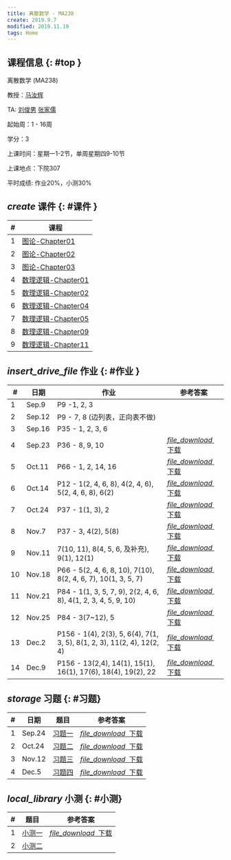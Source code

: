 ```yaml
---
title: 离散数学 - MA238
create: 2019.9.7
modified: 2019.11.19
tags: Home
---
```


## 课程信息 {: #top }

离散数学 (MA238)

教授：[马汝辉](mailto:ruhuima@sjtu.edu.cn)

TA: [刘俊男](mailto:liujunnan@sjtu.edu.cn) [张家儒](mailto:jiaruzhang@sjtu.edu.cn)

起始周：1 - 16周

学分：3

上课时间：星期一1-2节，单周星期四9-10节

上课地点：下院307

平时成绩: 作业20%，小测30%

## <i class="material-icons">create</i> 课件 {: #课件 }

| # | 课程                                                 |
|---|------------------------------------------------------|
| 1 | [图论-Chapter01](/discrete_math/files/Chapter01.pdf) |
| 2 | [图论-Chapter02](/discrete_math/files/Chapter02.pdf) |
| 3 | [图论-Chapter03](/discrete_math/files/Chapter03.pdf) |
| 4 | [数理逻辑-Chapter01](/discrete_math/files/离散数学chapter01.pdf) |
| 5 | [数理逻辑-Chapter02](/discrete_math/files/离散数学chapter02.pdf) |
| 6 | [数理逻辑-Chapter04](/discreate_math/files/离散数学chapter04.pdf) |
| 7 | [数理逻辑-Chapter05](/discrete_math/files/离散数学chapter05.pdf) |
| 8 | [数理逻辑-Chapter09](/discrete_math/files/离散数学chapter09.pdf) |
| 9 | [数理逻辑-Chapter11](/discrete_math/files/离散数学chapter11.pdf) |

## <i class="material-icons">insert_drive_file</i> 作业 {: #作业 }

<!-- 
增加下载链接的话替换下面的href即可

<a class="mdl-button mdl-js-button mdl-button--raised mdl-button--colored" href="/discrete_math/files/exercise1-sol.pdf"><i class="material-icons left">file_download</i>&nbsp; 下载</a> 
-->

| # | 日期    | 作业                           |参考答案|
|---|---------|--------------------------------|--|
| 1 | Sep.9  | P9 -1, 2, 3                      ||
| 2 | Sep.12 | P9 - 7, 8 (边列表，正向表不做) | |
| 3 | Sep.16 | P35 - 1, 2, 3, 6 ||
| 4 | Sep.23 | P36 - 8, 9, 10| <a class="mdl-button mdl-js-button mdl-button--raised mdl-button--colored" href="/discrete_math/files/homework4-sol.pdf"><i class="material-icons left">file_download</i>&nbsp; 下载</a> |
| 5 | Oct.11 | P66 - 1, 2, 14, 16| <a class="mdl-button mdl-js-button mdl-button--raised mdl-button--colored" href="/discrete_math/files/homework5-sol.pdf"><i class="material-icons left">file_download</i>&nbsp; 下载</a> |
| 6 | Oct.14 | P12 - 1(2, 4, 6, 8), 4(2, 4, 6), 5(2, 4, 6, 8), 6(2)| <a class="mdl-button mdl-js-button mdl-button--raised mdl-button--colored" href="/discrete_math/files/homework6-sol.pdf"><i class="material-icons left">file_download</i>&nbsp; 下载</a> |
| 7 | Oct.24 | P37 - 1(1, 3), 2| <a class="mdl-button mdl-js-button mdl-button--raised mdl-button--colored" href="/discrete_math/files/homework7-sol.jpg"><i class="material-icons left">file_download</i>&nbsp; 下载</a> |
| 8 | Nov.7 | P37 - 3, 4(2), 5(8) | <a class="mdl-button mdl-js-button mdl-button--raised mdl-button--colored" href="/discrete_math/files/homework8-sol.pdf"><i class="material-icons left">file_download</i>&nbsp; 下载</a> |
| 9 | Nov.11 | 7(10, 11), 8(4, 5, 6, 及补充), 9(1), 12(1) | <a class="mdl-button mdl-js-button mdl-button--raised mdl-button--colored" href="/discrete_math/files/homework9-sol.pdf"><i class="material-icons left">file_download</i>&nbsp; 下载</a> |
| 10 | Nov.18 | P66 - 5(2, 4, 6, 8, 10), 7(10), 8(2, 4, 6, 7), 10(1, 3, 5, 7) | <a class="mdl-button mdl-js-button mdl-button--raised mdl-button--colored" href="/discrete_math/files/homework10-sol.pdf"><i class="material-icons left">file_download</i>&nbsp; 下载</a> |
|11| Nov.21 | P84 - 1(1, 3, 5, 7, 9), 2(2, 4, 6, 8), 4(1, 2, 3, 4, 5, 9, 10)|<a class="mdl-button mdl-js-button mdl-button--raised mdl-button--colored" href="/discrete_math/files/homework11-sol.pdf"><i class="material-icons left">file_download</i>&nbsp; 下载</a> |
| 12 | Nov.25 | P84 - 3(7~12), 5 | <a class="mdl-button mdl-js-button mdl-button--raised mdl-button--colored" href="/discrete_math/files/homework12-sol.pdf"><i class="material-icons left">file_download</i>&nbsp; 下载</a> |
| 13 | Dec.2 | P156 - 1(4), 2(3), 5, 6(4), 7(1, 3, 5), 8(1, 2, 3), 11(2, 4), 12(2, 4) | <a class="mdl-button mdl-js-button mdl-button--raised mdl-button--colored" href="/discrete_math/files/homework13-sol.pdf"><i class="material-icons left">file_download</i>&nbsp; 下载</a> |
| 14 | Dec.9 | P156 - 13(2,4), 14(1), 15(1), 16(1), 17(6), 18(4), 19(2), 22 | <a class="mdl-button mdl-js-button mdl-button--raised mdl-button--colored" href="/discrete_math/files/homework14-sol.pdf"><i class="material-icons left">file_download</i>&nbsp; 下载</a> |

## <i class="material-icons">storage</i> 习题 {: #习题}

| # | 日期 | 题目 | 参考答案 |
|--|--|--| -- |
| 1 | Sep.24 | [习题一](/discrete_math/files/exercise1.pdf) |<a class="mdl-button mdl-js-button mdl-button--raised mdl-button--colored" href="/discrete_math/files/exercise1-sol.pdf"><i class="material-icons left">file_download</i>&nbsp; 下载</a>|
| 2 | Oct.24 | [习题二](/discrete_math/files/exercise2.pdf)|<a class="mdl-button mdl-js-button mdl-button--raised mdl-button--colored" href="/discrete_math/files/exercise2-sol.pdf"><i class="material-icons left">file_download</i>&nbsp; 下载</a>|
| 3 | Nov.12 | [习题三](/discrete_math/files/exercise3.pdf)|<a class="mdl-button mdl-js-button mdl-button--raised mdl-button--colored" href="/discrete_math/files/exercise3-sol.pdf"><i class="material-icons left">file_download</i>&nbsp; 下载</a>|
| 4 | Dec.5 | [习题四](/discrete_math/files/exercise4.pdf)| <a class="mdl-button mdl-js-button mdl-button--raised mdl-button--colored" href="/discrete_math/files/exercise4-sol.pdf"><i class="material-icons left">file_download</i>&nbsp; 下载</a> |

## <i class="material-icons">local_library</i> 小测 {: #小测}

| # | 题目|  参考答案 |
|--|--|--|
| 1 | [小测一](/discrete_math/files/quiz1.pdf) | <a class="mdl-button mdl-js-button mdl-button--raised mdl-button--colored" href="/discrete_math/files/quiz1-sol.pdf"><i class="material-icons left">file_download</i>&nbsp; 下载</a> |
| 2 | [小测二](/discrete_math/files/quiz2.pdf) ||
